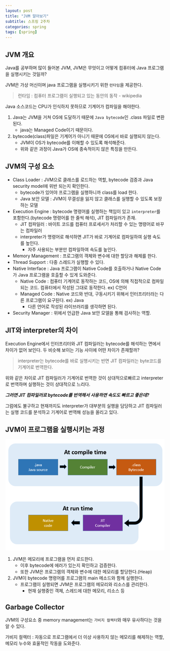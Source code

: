 ```yaml
---
layout: post
title: "JVM 알아보기"
subtitle: 스프링 2주차
categories: spring
tags: [spring]
---
```


## JVM 개요
Java를 공부하며 많이 들어본 JVM, JVM은 무엇이고 어떻게 컴퓨터에 Java 프로그램을 실행시키는 것일까?

JVM은 가상 머신이며 java 프로그램을 실행시키기 위한 `런타임`을 제공한다.
> 런타임 : 컴퓨터 프로그램이 실행되고 있는 동안의 동작 - wikipedia

Java 소스코드는 CPU가 인식하지 못하므로 기계어가 컴파일을 해야한다.

1. Java는 JVM을 거쳐 OS에 도달하기 때문에 `Java bytecode`인 .class 파일로 변환된다.
    - java는 Managed Code이기 때문이다.
3. bytecode(class)파일은 기계어가 아니기 때문에 OS에서 바로 실행되지 않는다.
   - JVM이 OS가 bytecode를 이해할 수 있도록 해석해준다.
   - 위와 같은 과정이 Java가 OS에 종속적이지 않은 특징을 만든다.

## JVM의 구성 요소
- Class Loader : JVM으로 클래스를 로드하는 역할, bytecode 검증과 Java security model에 위반 되는지 확인한다.
  - bytecode가 있어야 프로그램을 실행하니까 class를 load 한다.
  - Java 보안 모델 : JVM이 무결성을 잃지 않고 클래스를 실행할 수 있도록 보장하는 모델
- Execution Engine : bytecode 명령어를 실행하는 책임이 있고 `interpreter`를 포함한다.(bytecode 명령어를 한 줄씩 해석), JIT 컴파일러가 존재.
  - JIT 컴파일러 : 바이트 코드를 컴퓨터 프로세서가 처리할 수 있는 명령어로 바꾸는 컴파일러
  - interpreter가 명령어로 해석하면 JIT가 바로 기계어로 컴파일하여 실행 속도를 높인다.
    - 자주 사용되는 부분만 컴파일하여 속도를 높인다.
- Memory Management : 프로그램의 객체와 변수에 대한 할당과 해제를 한다. 
- Thread Support : 다중 스레드가 실행할 수 있다.
- Native Interface : Java 프로그램이 Native Code를 호출하거나 Native Code가 Java 프로그램을 호출할 수 있게 도와준다.
  - Native Code : 컴퓨터 기계어로 동작하는 코드, OS에 의해 직접적으로 컴파일 되는 코드. 컴퓨터에서 작성된 그대로 동작한다. ex) C언어
  - Managed Code : Native 코드와 반대, 구동시키기 위해서 인터프리터라는 다른 프로그램이 요구된다. ex) Java
    - 다른 언어로 작성된 라이브러리를 생각하면 된다.
- Security Manager : 위에서 언급한 Java 보안 모델을 통해 검사하는 역할.
## JIT와 interpreter의 차이
Execution Engine에서 인터프리터와 JIT 컴파일러는 bytecode를 해석하는 면에서 차이가 없어 보인다. 두 비슷해 보이는 기능 사이에 어떤 차이가 존재할까?

> interpreter는 bytecode를 바로 실행시키는 반면 JIT 컴파일러는 byte코드를 기계어로 번역한다.

위와 같은 차이로 JIT 컴파일러가 기계어로 번역한 것이 상대적으로빠르고 interpreter로 번역하며 실행하는 것이 상대적으로 느리다.

***그러면 JIT 컴파일러로 bytecode를 번역해서 사용하면 속도도 빠르고 좋은데?***

그럼에도 불구하고 현재까지도 interpreter가 대부분의 실행을 담당하고 JIT 컴파일러는 실행 코드를 분석하고 기계어로 번역해 성능을 올리고 있다.

## JVM이 프로그램을 실행시키는 과정
![img](../assets/img/230119/compile.png)

1. JVM은 메모리에 프로그램을 먼저 로드한다.
   - 이후 bytecode에 에러가 있는지 확인하고 검증한다.
   - 또한 JVM은 프로그램의 객체와 변수에 대한 메모리를 할당한다.(Heap)
2. JVM이 bytecode 명령어를 프로그램의 main 메소드와 함께 실행한다.
   - 프로그램이 실행되면 JVM은 프로그램의 메모리와 리소스를 관리한다.
     - 현재 실행중인 객체, 스레드에 대한 메모리, 리소스 등

## Garbage Collector
JVM의 구성요소 중 memory management는 `가비지 컬렉터`와 매우 유사하다는 것을 알 수 있다.

가비지 컬렉터 : 자동으로 프로그램에서 더 이상 사용하지 않는 메모리를 해제하는 역할, 메모리 누수와 효울적인 작동을 도와준다.